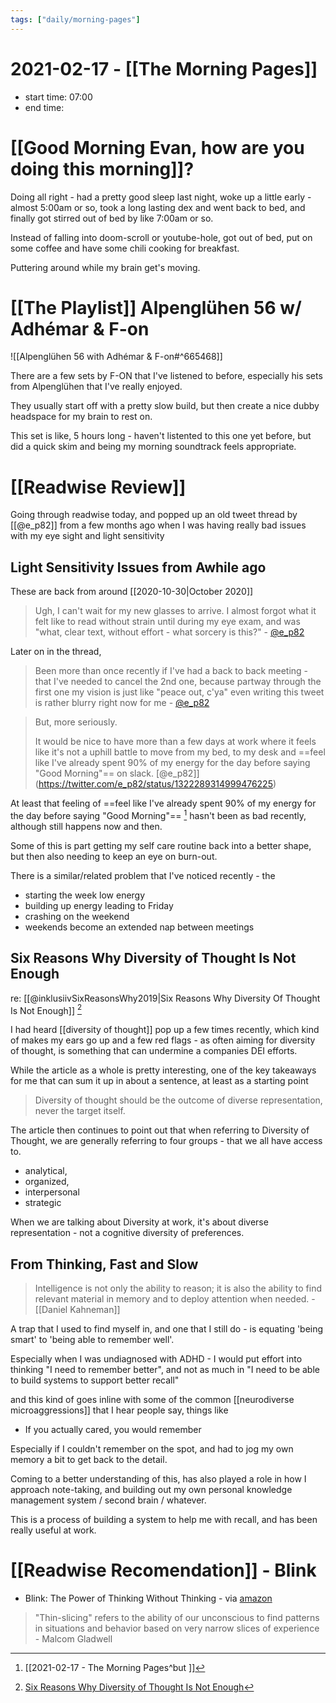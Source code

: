 ```yaml
---
tags: ["daily/morning-pages"]
---
```


# 2021-02-17 - [[The Morning Pages]]

- start time: 07:00
- end time:

# [[Good Morning Evan, how are you doing this morning]]?

Doing all right - had a pretty good sleep last night, woke up a little early - almost 5:00am or so, took a long lasting dex and went back to bed, and finally got stirred out of bed by like 7:00am or so.

Instead of falling into doom-scroll or youtube-hole, got out of bed, put on some coffee and have some chili cooking for breakfast.

Puttering around while my brain get's moving.

# [[The Playlist]] Alpenglühen 56 w/ Adhémar & F-on

![[Alpenglühen 56 with Adhémar & F-on#^665468]]

There are a few sets by F-ON that I've listened to before, especially his sets from Alpenglühen that I've really enjoyed.

They usually start off with a pretty slow build, but then create a nice dubby headspace for my brain to rest on.

This set is like, 5 hours long - haven't listented to this one yet before, but did a quick skim and being my morning soundtrack feels appropriate.

# [[Readwise Review]]

Going through readwise today, and popped up an old tweet thread by [[@e_p82]] from a few months ago when I was having really bad issues with my eye sight and light sensitivity 

## Light Sensitivity Issues from Awhile ago

These are back from around  [[2020-10-30|October 2020]]

> Ugh, I can't wait for my new glasses to arrive. I almost forgot what it felt like to read without strain until during my eye exam, and was "what, clear text, without effort - what sorcery is this?" - [@e_p82](https://twitter.com/e_p82/status/1322289302169149441)

Later on in the thread,

> Been more than once recently if I've had a back to back meeting - that I've needed to cancel the 2nd one, because partway through the first one my vision is just like "peace out, c'ya" even writing this tweet is rather blurry right now for me - [@e_p82](https://twitter.com/e_p82/status/1322289304585031680)

> But, more seriously.  
>   
> It would be nice to have more than a few days at work where it feels like it's not a uphill battle to move from my bed, to my desk and ==feel like I've already spent 90% of my energy for the day before saying "Good Morning"== on slack. [@e_p82]](https://twitter.com/e_p82/status/1322289314999476225)

At least that feeling of ==feel like I've already spent 90% of my energy for the day before saying "Good Morning"== [^ep1] hasn't been as bad recently, although still happens now and then.

Some of this is part getting my self care routine back into a better shape, but then also needing to keep an eye on burn-out.

There is a similar/related problem that I've noticed recently - the 

- starting the week low energy
- building up energy leading to Friday
- crashing on the weekend
- weekends become an extended nap between meetings

[^ep1]: [[2021-02-17 - The Morning Pages^but ]]

##  Six Reasons Why Diversity of Thought Is Not Enough

re: [[@inklusiivSixReasonsWhy2019|Six Reasons Why Diversity Of Thought Is Not Enough]] [^6why]

I had heard [[diversity of thought]] pop up a few times recently, which kind of makes my ears go up and a few red flags - as often aiming for diversity of thought, is something that can undermine a companies DEI efforts.

While the article as a whole is pretty interesting, one of the key takeaways for me that can sum it up in about a sentence, at least as a starting point

> Diversity of thought should be the outcome of diverse representation, never the target itself.

The article then continues to point out that when referring to Diversity of Thought, we are generally referring to four groups - that we all have access to.

- analytical, 
-  organized, 
-  interpersonal
-  strategic

When we are talking about Diversity at work, it's about diverse representation - not a cognitive diversity of preferences. 

[^6why]: [Six Reasons Why Diversity of Thought Is Not Enough](https://www.inklusiiv.org/post/six-reasons-why-diversity-of-thought-is-not-enough)

## From Thinking, Fast and Slow

> Intelligence is not only the ability to reason; it is also the ability to find relevant material in memory and to deploy attention when needed. - [[Daniel Kahneman]]

A trap that I used to find myself in, and one that I still do - is equating 'being smart' to 'being able to remember well'.

Especially when I was undiagnosed with ADHD - I would put effort into thinking "I need to remember better", and not as much in "I need to be able to build systems to support better recall"

and this kind of goes inline with some of the common [[neurodiverse microaggressions]] that I hear people say, things like

- If you actually cared, you would remember 

Especially if I couldn't remember on the spot, and had to jog my own memory a bit to get back to the detail.

Coming to a better understanding of this, has also played a role in how I approach note-taking, and building out my own personal knowledge management system / second brain / whatever.

This is a process of building a system to help me with recall, and has been really useful at work.

# [[Readwise Recomendation]] - Blink

-  Blink: The Power of Thinking Without Thinking - via [amazon](https://www.amazon.ca/dp/B000PAAH3K?tag=readwise-20)

> "Thin-slicing" refers to the ability of our unconscious to find patterns in situations and behavior based on very narrow slices of experience - Malcom Gladwell

